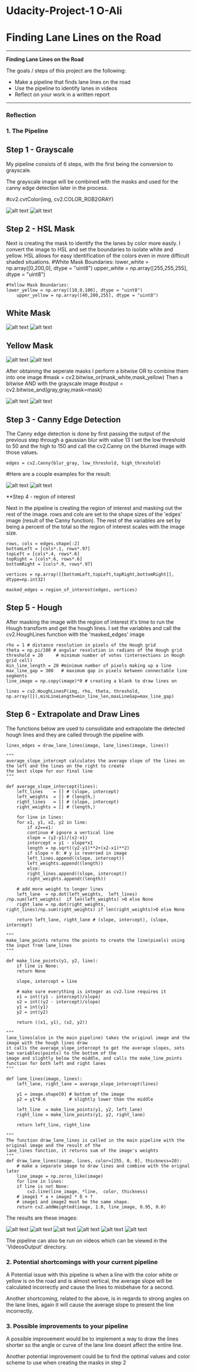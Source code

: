 # Udacity-Project-1 O-Ali

# **Finding Lane Lines on the Road** 
---

**Finding Lane Lines on the Road**

The goals / steps of this project are the following:
* Make a pipeline that finds lane lines on the road
* Use the pipeline to identify lanes in videos
* Reflect on your work in a written report


[//]: # (Image References)

[image1]: ./Images/CannyEdge/CannyEdges_solidWhiteCurve.jpg "solidWhiteCurve.jpg"
[image2]: ./Images/CannyEdge/CannyEdges_solidYellowCurve.jpg "solidYellowCurve.jpg"

[image3]: ./Images/Grayscale/GrayScale_solidYellowCurve.jpg "solidYellowCurve.jpg"
[image4]: ./Images/Grayscale/GrayScale_solidWhiteCurve.jpg "solidWhiteCurve.jpg"

[image5]: ./Images/HSLMask/mask_white_solidWhiteRight.jpg "solidWhiteRight.jpg"
[image6]: ./Images/HSLMask/mask_white_solidWhiteCurve.jpg "solidWhiteCurve.jpg"

[image7]: ./Images/HSLMask/mask_yellow_solidYellowCurve.jpg "solidYellowCurve.jpg"
[image8]: ./Images/HSLMask/mask_yellow_solidYellowCurve2.jpg "solidYellowCurve2.jpg"

[image16]: ./Images/FinalResult/solidYellowCurve.jpg "solidYellowCurve.jpg"
[image9]: ./Images/FinalResult/solidWhiteCurve.jpg "solidWhiteCurve.jpg"
[image10]: ./Images/FinalResult/solidWhiteRight.jpg "solidWhiteRight.jpg"
[image11]: ./Images/FinalResult/solidYellowCurve2.jpg "solidYellowCurve2.jpg"
[image12]: ./Images/FinalResult/solidYellowLeft.jpg "solidYellowLeft.jpg"
[image13]: ./Images/FinalResult/whiteCarLaneSwitch.jpg "whiteCarLaneSwitch.jpg"

[image14]: ./Images/grayANDhsl/GandHSL_solidYellowLeft.jpg "solidYellowLeft"
[image15]: ./Images/grayANDhsl/GandHSL_solidWhiteCurve.jpg "solidWhiteCurve.jpg"

---

### Reflection

### 1. The Pipeline

## Step 1 - Grayscale

My pipeline consists of 6 steps, with the first being the conversion to grayscale.

The grayscale image will be combined with the masks and used for the canny edge detection later in the process.

#cv2.cvtColor(img, cv2.COLOR_RGB2GRAY)

![alt text][image3] ![alt text][image4]

## Step 2 - HSL Mask

Next is creating the mask to identify the the lanes by color more easily.
I convert the image to HSL and set the boundaries to isolate white and yellow. HSL allows for easy identification of the colors even in more difficult shaded situations.
	#White Mask Boundaries:
	lower_white = np.array([0,200,0], dtype = "uint8")
	upper_white = np.array([255,255,255], dtype = "uint8")

	#Yellow Mask Boundaries:
	lower_yellow = np.array([10,0,100], dtype = "uint8")
    	upper_yellow = np.array([40,200,255], dtype = "uint8")

## White Mask
![alt text][image5] ![alt text][image6]
## Yellow Mask
![alt text][image7] ![alt text][image8]

After obtaining the seperate masks I perform a bitwise OR to combine them into one image
	#mask = cv2.bitwise_or(mask_white,mask_yellow)
Then a bitwise AND with the grayscale image
	#output = cv2.bitwise_and(gray,gray,mask=mask)

![alt text][image14] ![alt text][image15]

## Step 3 - Canny Edge Detection

The Canny edge detection is done by first passing the output of the previous step through a gaussian blur with value 13
I set the low threshold to 50 and the high to 150 and call the cv2.Canny on the blurred image with those values.

	edges = cv2.Canny(blur_gray, low_threshold, high_threshold)
	
#Here are a couple examples for the result:

![alt text][image1] ![alt text][image2]

**Step 4 - region of interest

Next in the pipeline is creating the region of interest and masking out the rest of the image.
rows and cols are set to the shape sizes of the 'edges' image (result of the Canny function). The rest of the variables are set by being a percent of the
total so the region of interest scales with the image size.

	rows, cols = edges.shape[:2]
	bottomLeft = [cols*.1, rows*.97]
	topLeft = [cols*.4, rows*.6]
	topRight = [cols*.6, rows*.6]
	bottomRight = [cols*.9, rows*.97]

	vertices = np.array([[bottomLeft,topLeft,topRight,bottomRight]], dtype=np.int32)

	masked_edges = region_of_interest(edges, vertices)


## Step 5 - Hough
After masking the image with the region of interest it's time to run the Hough transform and get the hough lines. I set the variables and call the 
cv2.HoughLines function with the 'masked_edges' image

	rho = 1 # distance resolution in pixels of the Hough grid
	theta = np.pi/180 # angular resolution in radians of the Hough grid
	threshold = 20     # minimum number of votes (intersections in Hough grid cell)
	min_line_length = 20 #minimum number of pixels making up a line
	max_line_gap = 300   # maximum gap in pixels between connectable line segments
	line_image = np.copy(image)*0 # creating a blank to draw lines on

	lines = cv2.HoughLinesP(img, rho, theta, threshold, np.array([]),minLineLength=min_line_len,maxLineGap=max_line_gap)

## Step 6 - Extrapolate and Draw Lines


The functions below are used to consolidate and extrapolate the detected hough lines and they are called through the pipeline with

	lines_edges = draw_lane_lines(image, lane_lines(image, lines))
	
	"""
	average_slope_intercept calculates the average slope of the lines on the left and the lines on the right to create 
	the best slope for our final line
	"""

	def average_slope_intercept(lines):
	    left_lines    = [] # (slope, intercept)
	    left_weights  = [] # (length,)
	    right_lines   = [] # (slope, intercept)
	    right_weights = [] # (length,)

	    for line in lines:
		for x1, y1, x2, y2 in line:
		    if x2==x1:
			continue # ignore a vertical line
		    slope = (y2-y1)/(x2-x1)
		    intercept = y1 - slope*x1
		    length = np.sqrt((y2-y1)**2+(x2-x1)**2)
		    if slope < 0: # y is reversed in image
			left_lines.append((slope, intercept))
			left_weights.append((length))
		    else:
			right_lines.append((slope, intercept))
			right_weights.append((length))

	    # add more weight to longer lines    
	    left_lane  = np.dot(left_weights,  left_lines) /np.sum(left_weights)  if len(left_weights) >0 else None
	    right_lane = np.dot(right_weights, right_lines)/np.sum(right_weights) if len(right_weights)>0 else None

	    return left_lane, right_lane # (slope, intercept), (slope, intercept)

	"""
	make_lane_points returns the points to create the line(pixels) using the input from lane_lines
	"""

	def make_line_points(y1, y2, line):
	    if line is None:
		return None

	    slope, intercept = line

	    # make sure everything is integer as cv2.line requires it
	    x1 = int((y1 - intercept)/slope)
	    x2 = int((y2 - intercept)/slope)
	    y1 = int(y1)
	    y2 = int(y2)

	    return ((x1, y1), (x2, y2))

	"""    
	lane_lines(also in the main pipeline) takes the original image and the image with the hough lines draw
	it calls the average_slope_intercept to get the average slopes, sets two variables(points) to the bottom of the 
	image and slightly below the middle, and calls the make_line_points function for both left and right lanes
	"""

	def lane_lines(image, lines):
	    left_lane, right_lane = average_slope_intercept(lines)

	    y1 = image.shape[0] # bottom of the image
	    y2 = y1*0.6         # slightly lower than the middle

	    left_line  = make_line_points(y1, y2, left_lane)
	    right_line = make_line_points(y1, y2, right_lane)

	    return left_line, right_line

	"""
	The function draw_lane_lines is called in the main pipeline with the original image and the result of the
	lane_lines function, it returns sum of the image's weights
	"""    
	def draw_lane_lines(image, lines, color=[255, 0, 0], thickness=20):
	    # make a separate image to draw lines and combine with the orignal later
	    line_image = np.zeros_like(image)
	    for line in lines:
		if line is not None:
		    cv2.line(line_image, *line,  color, thickness)
	    # image1 * a + image2 * ß + ?
	    # image1 and image2 must be the same shape.
	    return cv2.addWeighted(image, 1.0, line_image, 0.95, 0.0)

The results are these images:

![alt text][image16] ![alt text][image9]
![alt text][image10] ![alt text][image11]
![alt text][image12] ![alt text][image13]

The pipeline can also be run on videos which can be viewed in the 'VideosOutput' directory.

### 2. Potential shortcomings with your current pipeline


A Potential issue with this pipeline is when a line with the color white or yellow is on the road and is almost vertical, the average slope
will be calculated incorrectly and cause the lines to misbehave for a second.

Another shortcoming, related to the above, is in regards to strong angles on the lane lines, again it will cause the average slope to present the line
incorrectly.


### 3. Possible improvements to your pipeline

A possible improvement would be to implement a way to draw the lines shorter so the angle or curve of the lane line doesnt affect the entire line.

Another potential improvement could be to find the optimal values and color scheme to use when creating the masks in step 2
